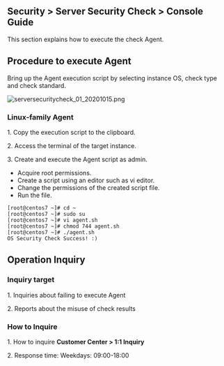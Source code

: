 ## Security > Server Security Check > Console Guide

This section explains how to execute the check Agent.

## Procedure to execute Agent

Bring up the Agent execution script by selecting instance OS, check type and check standard.

![serversecuritycheck_01_20201015.png](https://static.toastoven.net/prod_serversecuritycheck/serversecuritycheck_01_20201015.png)

### Linux-family Agent

1\. Copy the execution script to the clipboard.

2\. Access the terminal of the target instance.

3\. Create and execute the Agent script as admin.

* Acquire root permissions.
* Create a script using an editor such as vi editor.
* Change the permissions of the created script file.
* Run the file.
```
[root@centos7 ~]# cd ~
[root@centos7 ~]# sudo su
[root@centos7 ~]# vi agent.sh
[root@centos7 ~]# chmod 744 agent.sh
[root@centos7 ~]# ./agent.sh
OS Security Check Success! :)
```

## Operation Inquiry

### Inquiry target

1\. Inquiries about failing to execute Agent

2\. Reports about the misuse of check results

### How to Inquire

1\. How to inquire **Customer Center > 1:1 Inquiry**

2\. Response time: Weekdays: 09:00-18:00



